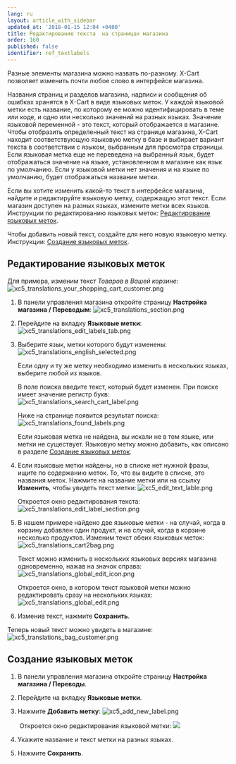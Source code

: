 ```yaml
---
lang: ru
layout: article_with_sidebar
updated_at: '2018-01-15 12:04 +0400'
title: Редактирование текста  на страницах магазина
order: 160
published: false
identifier: ref_textlabels
---
```

Разные элементы магазина можно назвать по-разному. X-Cart позволяет изменить почти любое слово в интерфейсе магазина.

Названия страниц и разделов магазина, надписи и сообщения об ошибках хранятся в X-Cart в виде языковых меток. У каждой языковой метки есть название, по которому ее можно идентифицировать в теме или коде, и одно или несколько значений на разных языках. Значение языковой переменной - это текст, который отображается в магазине. Чтобы отобразить определенный текст на странице магазина, X-Cart находит соответствующую языковую метку в базе и выбирает вариант текста в соответствии с языком, выбранным для просмотра страницы. Если языковая метка еще не переведена на выбранный язык, будет отображаться значение на языке, установленном в магазине как язык по умолчанию. Если у языковой метки нет значения и на языке по умолчанию, будет отображаться название метки.

Если вы хотите изменить какой-то текст в интерфейсе магазина, найдите и редактируйте языковую метку, содержащую этот текст. Если магазин доступен на разных языках, измените метки всех языков. Инструкции по редактированию языковых меток: [Редактирование языковых меток](#editing-text-labels).

Чтобы добавить новый текст, создайте для него новую языковую метку. Инструкции: [Создание языковых меток](#adding-new-text-labels).

## Редактирование языковых меток

Для примера, изменим текст _Товаров в Вашей корзине_:
    ![xc5_translations_your_shopping_cart_customer.png]({{site.baseurl}}/attachments/ref_IyGxQ1DN/xc5_translations_your_shopping_cart_customer.png)
  
1.  В панели управления магазина откройте страницу **Настройка магазина / Переводым**:
    ![xc5_translations_section.png]({{site.baseurl}}/attachments/ref_IyGxQ1DN/xc5_translations_section.png)

2.  Перейдите на вкладку **Языковые метки**:
    ![xc5_translations_edit_labels_tab.png]({{site.baseurl}}/attachments/ref_IyGxQ1DN/xc5_translations_edit_labels_tab.png)

3.  Выберите язык, метки которого будут изменены:
    ![xc5_translations_english_selected.png]({{site.baseurl}}/attachments/ref_IyGxQ1DN/xc5_translations_english_selected.png)

    Если одну и ту же метку необходимо изменить в нескольких языках, выберите любой из языков.

    В поле поиска введите текст, который будет изменен. При поиске имеет значение регистр букв:
    ![xc5_translations_search_cart_label.png]({{site.baseurl}}/attachments/ref_IyGxQ1DN/xc5_translations_search_cart_label.png)
    
    Ниже на странице появится результат поиска:
    ![xc5_translations_found_labels.png]({{site.baseurl}}/attachments/ref_IyGxQ1DN/xc5_translations_found_labels.png)

    Если языковая метка не найдена, вы искали не в том языке, или метки не существует. Языковую метку можно добавить, как описано в разделе [Создание языковых меток](#adding-new-text-labels).

4.  Если языковые метки найдены, но в списке нет нужной фразы, ищите по содержанию меток. То, что вы видите в списке, это названия меток. Нажмите на название метки или на ссылку **Изменить**, чтобы увидеть текст метки:
    ![xc5_edit_text_lable.png]({{site.baseurl}}/attachments/ref_IyGxQ1DN/xc5_edit_text_lable.png)

    Откроется окно редактирования текста:
    ![xc5_translations_edit_label_section.png]({{site.baseurl}}/attachments/ref_IyGxQ1DN/xc5_translations_edit_label_section.png)

5.  В нашем примере найдено две языковые метки - на случай, когда в корзину добавлен один продукт, и на случай, когда в корзине несколько продуктов. Изменим текст обеих языковых меток:
    ![xc5_translations_cart2bag.png]({{site.baseurl}}/attachments/ref_IyGxQ1DN/xc5_translations_cart2bag.png)

    Текст можно изменить в нескольких языковых версиях магазина одновременно, нажав на значок  справа:
    ![xc5_translations_global_edit_icon.png]({{site.baseurl}}/attachments/ref_IyGxQ1DN/xc5_translations_global_edit_icon.png)

    Откроется окно, в котором текст языковой метки можно редактировать сразу на нескольких языках:
    ![xc5_translations_global_edit.png]({{site.baseurl}}/attachments/ref_IyGxQ1DN/xc5_translations_global_edit.png)

6.  Изменив текст, нажмите **Сохранить**.
    
Теперь новый текст можно увидеть в магазине:
    ![xc5_translations_bag_customer.png]({{site.baseurl}}/attachments/ref_IyGxQ1DN/xc5_translations_bag_customer.png)

## Создание языковых меток

1.  В панели управления магазина откройте страницу **Настройка магазина / Переводы**.
2.  Перейдите на вкладку **Языковые метки**.
3.  Нажмите **Добавить метку**:
    ![xc5_add_new_label.png]({{site.baseurl}}/attachments/ref_IyGxQ1DN/xc5_add_new_label.png)

     Откроется окно редактирования языковой метки:
    ![]({{site.baseurl}}/attachments/6389836/8719096.png)
    
4.  Укажите название и текст метки на разных языках.

5.  Нажмите **Сохранить**.

